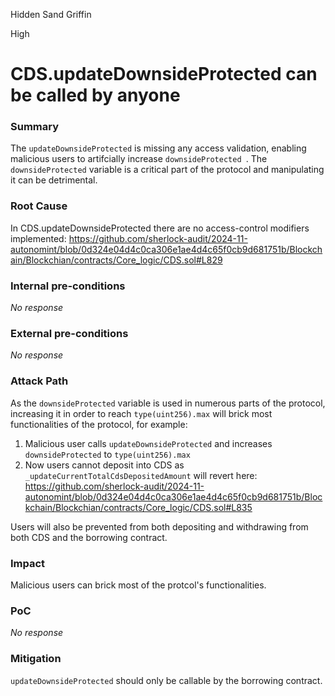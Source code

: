 Hidden Sand Griffin

High

# CDS.updateDownsideProtected can be called by anyone

### Summary

The `updateDownsideProtected` is missing any access validation, enabling malicious users to artifcially increase `downsideProtected `. The `downsideProtected` variable is a critical part of the protocol and manipulating it can be detrimental.

### Root Cause

In CDS.updateDownsideProtected there are no access-control modifiers implemented:
https://github.com/sherlock-audit/2024-11-autonomint/blob/0d324e04d4c0ca306e1ae4d4c65f0cb9d681751b/Blockchain/Blockchian/contracts/Core_logic/CDS.sol#L829

### Internal pre-conditions

_No response_

### External pre-conditions

_No response_

### Attack Path

As the `downsideProtected` variable is used in numerous parts of the protocol, increasing it in order to reach `type(uint256).max` will brick most functionalities of the protocol, for example:
1. Malicious user calls `updateDownsideProtected` and increases `downsideProtected` to `type(uint256).max` 
2. Now users cannot deposit into CDS as `_updateCurrentTotalCdsDepositedAmount` will revert here:
https://github.com/sherlock-audit/2024-11-autonomint/blob/0d324e04d4c0ca306e1ae4d4c65f0cb9d681751b/Blockchain/Blockchian/contracts/Core_logic/CDS.sol#L835

Users will also be prevented from both depositing and withdrawing from both CDS and the borrowing contract.

### Impact

Malicious users can brick most of the protcol's functionalities.

### PoC

_No response_

### Mitigation

`updateDownsideProtected` should only be callable by the borrowing contract.